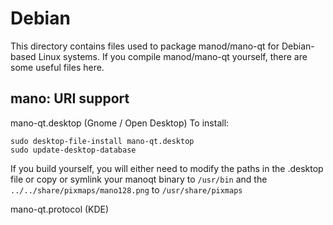 
Debian
====================
This directory contains files used to package manod/mano-qt
for Debian-based Linux systems. If you compile manod/mano-qt yourself, there are some useful files here.

## mano: URI support ##


mano-qt.desktop  (Gnome / Open Desktop)
To install:

	sudo desktop-file-install mano-qt.desktop
	sudo update-desktop-database

If you build yourself, you will either need to modify the paths in
the .desktop file or copy or symlink your manoqt binary to `/usr/bin`
and the `../../share/pixmaps/mano128.png` to `/usr/share/pixmaps`

mano-qt.protocol (KDE)

